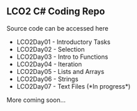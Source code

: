 **LCO2 C# Coding Repo**
--------------------

Source code can be accessed here

<ul>
<li>LCO2Day01 - Introductory Tasks</li>
<li>LCO2Day02 - Selection</li>
<li>LCO2Day03 - Intro to Functions</li>
<li>LCO2Day04 - Iteration</li>
<li>LCO2Day05 - Lists and Arrays</li>
<li>LCO2Day06 - Strings</li>
<li>LCO2Day07 - Text Files (*In progress*)</li>
</ul>

More coming soon...
